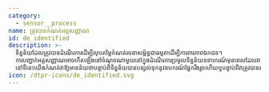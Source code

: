 ```yaml
---
category:
  - sensor__process
name: ត្រូវបានកំណត់អត្តសញ្ញាណ
id: de_identified
description: >-
  ទិន្នន័យដែលត្រូវបានដំណើរការដើម្បីលុបតម្លៃកំណត់រចនាសម្ព័ន្ធជាធម្មតាដើម្បីការពារភាពឯកជន។
  ការបញ្ជាក់អត្តសញ្ញាណអាចកើតឡើងនៅចំណុចណាមួយនៅក្នុងដំណើរការប្រមូលទិន្នន័យឧទាហរណ៍មុនពេលដែលវាត្រូវបានរក្សាទុកនៅក្នុងឃ្លាំងទិន្នន័យឬមុនពេលដែលវាត្រូវបានបោះពុម្ពផ្សាយ។
  នៅទីនេះយើងកំណត់វាឱ្យមានន័យថាបន្ទាប់ពីទិន្នន័យបានបន្សល់ទុកនូវឧបករណ៍ផ្នែករឹងរួចហើយឬបន្ទាប់ពីវាត្រូវបានរក្សាទុកនៅក្នុងឃ្លាំងទិន្នន័យ។
icon: /dtpr-icons/de_identified.svg
---
```


